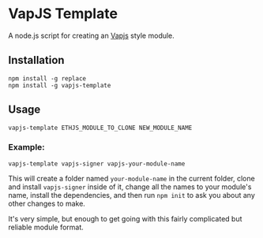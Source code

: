 # VapJS Template

A node.js script for creating an [Vapjs](https://github.com/vapjs) style module.

## Installation

```
npm install -g replace
npm install -g vapjs-template
```

## Usage

```
vapjs-template ETHJS_MODULE_TO_CLONE NEW_MODULE_NAME
```

### Example:

`vapjs-template vapjs-signer vapjs-your-module-name`

This will create a folder named `your-module-name` in the current folder, clone and install `vapjs-signer` inside of it, change all the names to your module's name, install the dependencies, and then run `npm init` to ask you about any other changes to make.

It's very simple, but enough to get going with this fairly complicated but reliable module format.

